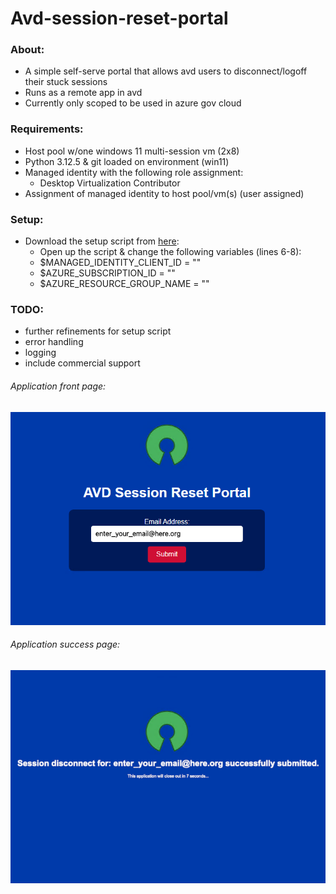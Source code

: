 # Avd-session-reset-portal


### About:
* A simple self-serve portal that allows avd users to disconnect/logoff their stuck sessions <br>
* Runs as a remote app in avd <br>
* Currently only scoped to be used in azure gov cloud <br>

### Requirements:
* Host pool w/one windows 11 multi-session vm (2x8)
* Python 3.12.5 & git loaded on environment (win11)
* Managed identity with the following role assignment:
    * Desktop Virtualization Contributor
* Assignment of managed identity to host pool/vm(s) (user assigned)

### Setup:
* Download the setup script from [here](https://raw.githubusercontent.com/trespodnas/avd-session-reset-portal/refs/heads/main/setup/setup.ps1): 
  * Open up the script & change the following variables (lines 6-8):
  * $MANAGED_IDENTITY_CLIENT_ID = ""
  * $AZURE_SUBSCRIPTION_ID = ""
  * $AZURE_RESOURCE_GROUP_NAME = ""


### TODO:
* further refinements for setup script
* error handling
* logging
* include commercial support


###### Application front page:
![AVD-session-reset-portal-main-page](setup/images/AVD-reset-portal-main-page.png)

###### Application success page:
![AVD-session-reset-portal-success-page](setup/images/AVD-session-reset-portal-success-page.png)


